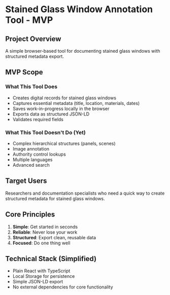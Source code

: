 # Stained Glass Window Annotation Tool - MVP

## Project Overview

A simple browser-based tool for documenting stained glass windows with structured metadata export.

## MVP Scope

### What This Tool Does
- Creates digital records for stained glass windows
- Captures essential metadata (title, location, materials, dates)
- Saves work-in-progress locally in the browser
- Exports data as structured JSON-LD
- Validates required fields

### What This Tool Doesn't Do (Yet)
- Complex hierarchical structures (panels, scenes)
- Image annotation
- Authority control lookups
- Multiple languages
- Advanced search

## Target Users
Researchers and documentation specialists who need a quick way to create structured metadata for stained glass windows.

## Core Principles
1. **Simple**: Get started in seconds
2. **Reliable**: Never lose your work
3. **Structured**: Export clean, reusable data
4. **Focused**: Do one thing well

## Technical Stack (Simplified)
- Plain React with TypeScript
- Local Storage for persistence
- Simple JSON-LD export
- No external dependencies for core functionality